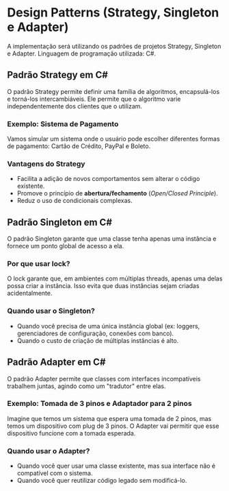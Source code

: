 # Design Patterns (Strategy, Singleton e Adapter)
A implementação será utilizando os padrões de projetos Strategy, Singleton e Adapter. Linguagem de programação utilizada: C#.

## Padrão Strategy em C#

O padrão Strategy permite definir uma família de algoritmos, encapsulá-los e torná-los intercambiáveis. Ele permite que o algoritmo varie independentemente dos clientes que o utilizam.

### Exemplo: Sistema de Pagamento

Vamos simular um sistema onde o usuário pode escolher diferentes formas de pagamento: Cartão de Crédito, PayPal e Boleto.

### Vantagens do Strategy

- Facilita a adição de novos comportamentos sem alterar o código existente.
- Promove o princípio de **abertura/fechamento** (_Open/Closed Principle_).
- Reduz o uso de condicionais complexas.

## Padrão Singleton em C#

O padrão Singleton garante que uma classe tenha apenas uma instância e fornece um ponto global de acesso a ela.

### Por que usar lock?
O lock garante que, em ambientes com múltiplas threads, apenas uma delas possa criar a instância. Isso evita que duas instâncias sejam criadas acidentalmente.

### Quando usar o Singleton?

- Quando você precisa de uma única instância global (ex: loggers, gerenciadores de configuração, conexões com banco).
- Quando o custo de criação de múltiplas instâncias é alto.

## Padrão Adapter em C#

O padrão Adapter permite que classes com interfaces incompatíveis trabalhem juntas, agindo como um "tradutor" entre elas.

### Exemplo: Tomada de 3 pinos e Adaptador para 2 pinos

Imagine que temos um sistema que espera uma tomada de 2 pinos, mas temos um dispositivo com plug de 3 pinos. O Adapter vai permitir que esse dispositivo funcione com a tomada esperada.

### Quando usar o Adapter?

- Quando você quer usar uma classe existente, mas sua interface não é compatível com o sistema.
- Quando você quer reutilizar código legado sem modificá-lo.
